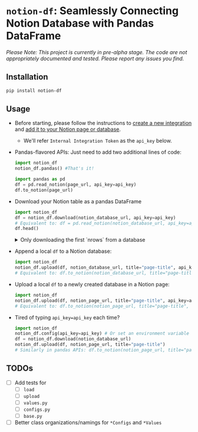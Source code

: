# `notion-df`: Seamlessly Connecting Notion Database with Pandas DataFrame

*Please Note: This project is currently in pre-alpha stage. The code are not appropriately documented and tested. Please report any issues you find.*

## Installation

```bash
pip install notion-df
```

## Usage

- Before starting, please follow the instructions to [create a new integration](https://www.notion.com/my-integrations) and [add it to your Notion page or database](https://developers.notion.com/docs/getting-started#step-2-share-a-database-with-your-integration). 
    - We'll refer `Internal Integration Token` as the `api_key` below.

- Pandas-flavored APIs: Just need to add two additional lines of code:
    ```python
    import notion_df
    notion_df.pandas() #That's it!

    import pandas as pd
    df = pd.read_notion(page_url, api_key=api_key)
    df.to_notion(page_url)
    ```

- Download your Notion table as a pandas DataFrame
    ```python
    import notion_df
    df = notion_df.download(notion_database_url, api_key=api_key)
    # Equivalent to: df = pd.read_notion(notion_database_url, api_key=api_key)
    df.head()
    ```
    <details>
    <summary>Only downloading the first `nrows` from a database</summary>
    
    ```python
    df = notion_df.download(notion_database_url, nrows=nrows) #e.g., 10
    ```

    </details>

- Append a local `df` to a Notion database:

    ```python
    import notion_df
    notion_df.upload(df, notion_database_url, title="page-title", api_key=api_key)
    # Equivalent to: df.to_notion(notion_database_url, title="page-title", api_key=api_key)
    ```

- Upload a local `df` to a newly created database in a Notion page:
    
    ```python
    import notion_df
    notion_df.upload(df, notion_page_url, title="page-title", api_key=api_key)
    # Equivalent to: df.to_notion(notion_page_url, title="page-title", api_key=api_key)
    ```

- Tired of typing `api_key=api_key` each time?

    ```python
    import notion_df
    notion_df.config(api_key=api_key) # Or set an environment variable `NOTION_API_KEY`
    df = notion_df.download(notion_database_url)
    notion_df.upload(df, notion_page_url, title="page-title")
    # Similarly in pandas APIs: df.to_notion(notion_page_url, title="page-title")
    ```

## TODOs

- [ ] Add tests for
    - [ ] `load` 
    - [ ] `upload` 
    - [ ] `values.py`
    - [ ] `configs.py`
    - [ ] `base.py`
- [ ] Better class organizations/namings for `*Configs` and `*Values`